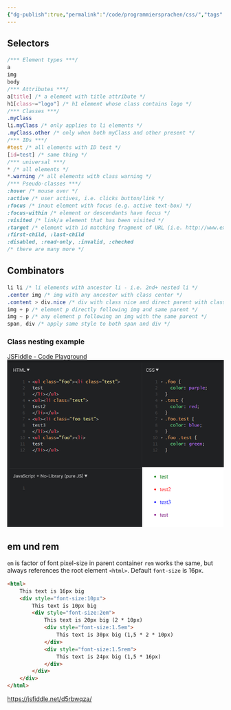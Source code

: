 ```yaml
---
{"dg-publish":true,"permalink":"/code/programmiersprachen/css/","tags":["knowledge-base"],"created":"2024-03-12T16:42:12.683+01:00","updated":"2025-05-23T14:04:20.139+02:00"}
---
```


## Selectors
```CSS
/*** Element types ***/
a
img
body
/*** Attributes ***/
a[title] /* a element with title attribute */
h1[class~="logo"] /* h1 element whose class contains logo */
/*** Classes ***/
.myClass
li.myClass /* only applies to li elements */
.myClass.other /* only when both myClass and other present */
/*** IDs ***/
#test /* all elements with ID test */
[id=test] /* same thing */
/*** universal ***/
* /* all elements */
*.warning /* all elements with class warning */
/*** Pseudo-classes ***/
:hover /* mouse over */
:active /* user actives, i.e. clicks button/link */
:focus /* inout element with focus (e.g. active text-box) */
:focus-within /* element or descendants have focus */
:visited /* link/a element that has been visited */
:target /* element with id matching fragment of URL (i.e. http://www.example.com/index.html#section2 -> id="section2") */
:first-child, :last-child
:disabled, :read-only, :invalid, :checked
/* there are many more */
```
## Combinators
```CSS
li li /* li elements with ancestor li - i.e. 2nd+ nested li */
.center img /* img with any ancestor with class center */
.content > div.nice /* div with class nice and direct parent with class content */
img + p /* element p directly following img and same parent */
img ~ p /* any element p following an img with the same parent */
span, div /* apply same style to both span and div */
```
### Class nesting example
[JSFiddle - Code Playground](https://jsfiddle.net/k6wxec39/)
![Pasted image 20240311124103.png](/img/user/attachments/Pasted%20image%2020240311124103.png)
## em und rem
`em` is factor of font pixel-size in parent container
`rem` works the same, but always references the root element `<html>`. Default `font-size` is 16px.
```html
<html>
	This text is 16px big
	<div style="font-size:10px">
		This text is 10px big
		<div style="font-size:2em">
			This text is 20px big (2 * 10px)
			<div style="font-size:1.5em">
				This text is 30px big (1,5 * 2 * 10px)
			</div>
			<div style="font-size:1.5rem">
				This text is 24px big (1,5 * 16px)
			</div>
		</div>
	</div>
</html>
```
https://jsfiddle.net/d5rbwqza/
